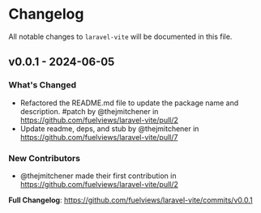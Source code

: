 # Changelog

All notable changes to `laravel-vite` will be documented in this file.

## v0.0.1 - 2024-06-05

### What's Changed

* Refactored the README.md file to update the package name and description. #patch by @thejmitchener in https://github.com/fuelviews/laravel-vite/pull/2
* Update readme, deps, and stub by @thejmitchener in https://github.com/fuelviews/laravel-vite/pull/7

### New Contributors

* @thejmitchener made their first contribution in https://github.com/fuelviews/laravel-vite/pull/2

**Full Changelog**: https://github.com/fuelviews/laravel-vite/commits/v0.0.1
